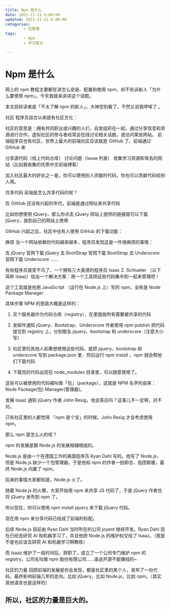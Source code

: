 ```yaml
---
title: Npm 是什么
date: 2021-11-21 6:00:00
updated: 2021-11-21 6:00:00
categories:
        - 包管理
tags:
        - Npm
        - 学习笔记

---
```


# Npm 是什么

网上的 npm 教程主要都在讲怎么安装、配置和使用 npm，却不告诉新人「为什么要使用 npm」。今天我就来讲讲这个话题。

本文目标读者是「不太了解 npm 的新人」，大神您别看了，不然又说我啰嗦了 。

社区
程序员自古以来就有社区文化：

社区的意思是：拥有共同职业或兴趣的人们，自发组织在一起，通过分享信息和资源进行合作。虚拟社区的参与者经常会在线讨论相关话题，或访问某些网站。
前端程序员也有社区，世界上最大的前端社区应该就是 GitHub 了。前端通过 GitHub 来

分享源代码（线上代码仓库）
讨论问题（Issue 列表）
收集学习资源和常去的网站（比如我收集的优质中文前端博客）

加入社区最大的好处之一是，你可以使用别人贡献的代码，你也可以贡献代码给别人用。

共享代码
前端是怎么共享代码的呢？

在 GitHub 还没有兴起的年代，前端是通过网址来共享代码

比如你想使用 jQuery，那么你点击 jQuery 网站上提供的链接就可以下载 jQuery，放到自己的网站上使用

GItHub 兴起之后，社区中也有人使用 GitHub 的下载功能：

麻烦
当一个网站依赖的代码越来越多，程序员发现这是一件很麻烦的事情：

去 jQuery 官网下载 jQuery
去 BootStrap 官网下载 BootStrap
去 Underscore 官网下载 Underscore
……

有些程序员就受不鸟了，一个拥有三大美德的程序员 Isaac Z. Schlueter （以下简称 Isaaz）给出一个解决方案：用一个工具把这些代码集中到一起来管理吧！

这个工具就是他用 JavaScript （运行在 Node.js 上）写的 npm，全称是 Node Package Manager

具体步骤
NPM 的思路大概是这样的：

1. 买个服务器作为代码仓库（registry），在里面放所有需要被共享的代码

2. 发邮件通知 jQuery、Bootstrap、Underscore 作者使用 npm publish 把代码提交到 registry 上，分别取名 jquery、bootstrap 和 underscore（注意大小写）

3. 社区里的其他人如果想使用这些代码，就把 jquery、bootstrap 和 underscore 写到 package.json 里，然后运行 npm install ，npm 就会帮他们下载代码

4. 下载完的代码出现在 node_modules 目录里，可以随意使用了。

这些可以被使用的代码被叫做「包」（package），这就是 NPM 名字的由来：Node Package(包) Manager(管理器)。

发展
Isaaz 通知 jQuery 作者 John Resig，他会答应吗？这事儿不一定啊，对不对。

只有社区里的人都觉得 「npm 是个宝」的时候，John Resig 才会考虑使用 npm。

那么 npm 是怎么火的呢？

npm 的发展是跟 Node.js 的发展相辅相成的。

Node.js 是由一个在德国工作的美国程序员 Ryan Dahl 写的。他写了 Node.js，但是 Node.js 缺少一个包管理器，于是他和 npm 的作者一拍即合、抱团取暖，最终 Node.js 内置了 npm。

后来的事情大家都知道，Node.js 火了。

随着 Node.js 的火爆，大家开始用 npm 来共享 JS 代码了，于是 jQuery 作者也将 jQuery 发布到 npm 了。

所以现在，你可以使用 npm install jquery 来下载 jQuery 代码。

现在用 npm 来分享代码已经成了前端的标配。

后续
Node.js 目前由 Ryan Dahl 当时所在的公司 joyent 继续开发。Ryan Dahl 现在已经去研究 AI 和机器学习了，并且他把 Node.js 的维护权交给了 Isaaz。（我是不是也应该去研究 AI 和机器学习啊教练）

而 Isaaz 维护了一段时间后，辞职了，成立了一个公司专门维护 npm 的 registry，公司名叫做 npm 股份有限公司……谁说开源不能赚钱的~

社区的力量
回顾前端的发展是你会发现，都是社区里的某个人，发布了一份代码，最终影响前端几年的走向。比如 jQuery，比如 Node.js，比如 npm。（其实其他语言也是这样的）

所以，社区的力量是巨大的。
---